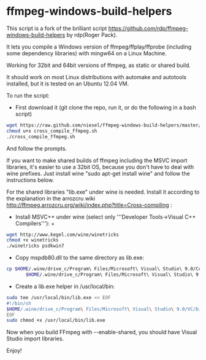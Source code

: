 ffmpeg-windows-build-helpers
============================

This script is a fork of the brilliant script https://github.com/rdp/ffmpeg-windows-build-helpers by rdp(Roger Pack). 

It lets you compile a Windows version of ffmpeg/ffplay/ffprobe (including some dependency libraries) with mingw64 on a Linux Machine.

Working for 32bit and 64bit versions of ffmpeg, as static or shared build.

It should work on most Linux distributions with automake and autotools installed, but it is tested on an Ubuntu 12.04 VM. 

To run the script:

- First download it (git clone the repo, run it, or do the following in a bash script)

```bash
wget https://raw.github.com/niesel/ffmpeg-windows-build-helpers/master/cross_compile_ffmpeg.sh -O cross_compile_ffmpeg.sh
chmod u+x cross_compile_ffmpeg.sh
./cross_compile_ffmpeg.sh
```
And follow the prompts.


If you want to make shared builds of ffmpeg including the MSVC import libraries, it's easier to use a 32bit OS,
because you don't have to deal with wine prefixes. 
Just install wine "sudo apt-get install wine" and follow the instructions below.

For the shared libraries "lib.exe" under wine is needed.
Install it according to the explanation in the arrozcru wiki
http://ffmpeg.arrozcru.org/wiki/index.php?title=Cross-compiling :

* Install MSVC++ under wine (select only '''Developer Tools->Visual C++ Compilers'''):                                                                    + 
```bash
wget http://www.kegel.com/wine/winetricks
chmod +x winetricks
./winetricks psdkwin7
```

* Copy mspdb80.dll to the same directory as lib.exe:
```bash
cp $HOME/.wine/drive_c/Program\ Files/Microsoft\ Visual\ Studio\ 9.0/Common7/IDE/mspdb80.dll \
       $HOME/.wine/drive_c/Program\ Files/Microsoft\ Visual\ Studio\ 9.0/VC/bin/
```

* Create a lib.exe helper in /usr/local/bin:
```bash
sudo tee /usr/local/bin/lib.exe << EOF
#!/bin/sh
$HOME/.wine/drive_c/Program\ Files/Microsoft\ Visual\ Studio\ 9.0/VC/bin/lib.exe \$*
EOF
sudo chmod +x /usr/local/bin/lib.exe
```

Now when you build FFmpeg with --enable-shared, you should have Visual Studio import libraries.

Enjoy!


